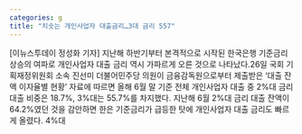 ```yaml
---
categories: g
title: "치솟는 개인사업자 대출금리…3대 금리 557"
---
```

[이뉴스투데이 정성화 기자] 지난해 하반기부터 본격적으로 시작된 한국은행 기준금리 상승의 여파로 개인사업자 대출 금리 역시 가파르게 오른 것으로 나타났다.26일 국회 기획재정위원회 소속 진선미 더불어민주당 의원이 금융감독원으로부터 제출받은 ‘대출 잔액 이자율별 현황’ 자료에 따르면 올해 6월 말 기준 전체 개인사업자 대출 중 2%대 금리 대출 비중은 18.7%, 3%대는 55.7%를 차지했다. 지난해 6월 2%대 금리 대출 잔액이 64.2%였던 것을 감안하면 한은 기준금리가 급등한 탓에 개인사업자 대출 금리도 빠르게 올렸다. 4%대